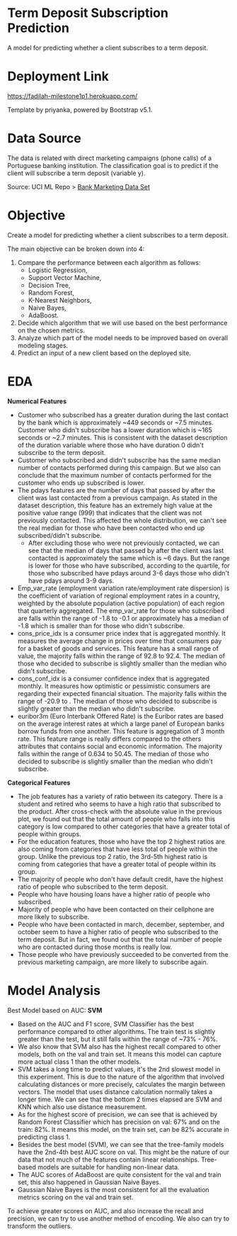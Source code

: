 # Term Deposit Subscription Prediction
A model for predicting whether a client subscribes to a term deposit.

# Deployment Link
https://fadilah-milestone1p1.herokuapp.com/

Template by priyanka, powered by Bootstrap v5.1.

# Data Source
The data is related with direct marketing campaigns (phone calls) of a Portuguese banking institution. The classification goal is to predict if the client will subscribe a term deposit (variable y).

Source: UCI ML Repo > <a href="https://archive.ics.uci.edu/ml/datasets/Bank+Marketing">Bank Marketing Data Set</a>

# Objective
Create a model for predicting whether a client subscribes to a term deposit.

The main objective can be broken down into 4:
1. Compare the performance between each algorithm as follows:
    - Logistic Regression,
    - Support Vector Machine,
    - Decision Tree,
    - Random Forest,
    - K-Nearest Neighbors,
    - Naive Bayes,
    - AdaBoost.
2. Decide which algorithm that we will use based on the best performance on the chosen metrics.
3. Analyze which part of the model needs to be improved based on overall modeling stages.
4. Predict an input of a new client based on the deployed site.

# EDA
**Numerical Features**
- Customer who subscribed has a greater duration during the last contact by the bank which is approximately ~449 seconds or ~7.5 minutes. Customer who didn't subscribe has a lower duration which is ~165 seconds or ~2.7 minutes. This is consistent with the dataset description of the duration variable where those who have duration 0 didn't subscribe to the term deposit.
- Customer who subscribed and didn't subscribe has the same median number of contacts performed during this campaign. But we also can conclude that the maximum number of contacts performed for the customer who ends up subscribed is lower.
- The pdays features are the number of days that passed by after the client was last contacted from a previous campaign. As stated in the dataset description, this feature has an extremely high value at the positive value range (999) that indicates that the client was not previously contacted. This affected the whole distribution, we can't see the real median for those who have been contacted who end up subscribed/didn't subscribe.
    - After excluding those who were not previously contacted, we can see that the median of days that passed by after the client was last contacted is approximately the same which is ~6 days. But the range is lower for those who have subscribed, according to the quartile, for those who subscribed have pdays around 3-6 days those who didn't have pdays around 3-9 days.
- Emp_var_rate (employment variation rate/employment rate dispersion) is the coefficient of variation of regional employment rates in a country, weighted by the absolute population (active population) of each region that quarterly aggregated. The emp_var_rate for those who subscribed are falls within the range of -1.8 to -0.1 or approximately has a median of -1.8 which is smaller than for those who didn't subscribe.
- cons_price_idx is a consumer price index that is aggregated monthly. It measures the average change in prices over time that consumers pay for a basket of goods and services. This feature has a small range of value, the majority falls within the range of 92.8 to 92.4. The median of those who decided to subscribe is slightly smaller than the median who didn't subscribe.
- cons_conf_idx is a consumer confidence index that is aggregated monthly. It measures how optimistic or pessimistic consumers are regarding their expected financial situation. The majority falls within the range of -20.9 to . The median of those who decided to subscribe is slightly greater than the median who didn't subscribe.
- euribor3m (Euro Interbank Offered Rate) is the Euribor rates are based on the average interest rates at which a large panel of European banks borrow funds from one another. This feature is aggregation of 3 month rate. This feature range is really differs compared to the others attributes that contains social and economic information. The majority falls within the range of 0.634 to 50.45. The median of those who decided to subscribe is slightly smaller than the median who didn't subscribe.

**Categorical Features**
- The job features has a variety of ratio between its category. There is a student and retired who seems to have a high ratio that subscribed to the product. After cross-check with the absolute value in the previous plot, we found out that the total amount of people who falls into this category is low compared to other categories that have a greater total of people within groups.
- For the education features, those who have the top 2 highest ratios are also coming from categories that have less total of people within the group. Unlike the previous top 2 ratio, the 3rd-5th highest ratio is coming from categories that have a greater total of people within its group.
- The majority of people who don't have default credit, have the highest ratio of people who subscribed to the term deposit.
- People who have housing loans have a higher ratio of people who subscribed.
- Majority of people who have been contacted on their cellphone are more likely to subscribe.
- People who have been contacted in march, december, september, and october seem to have a higher ratio of people who subscribed to the term deposit. But in fact, we found out that the total number of people who are contacted during those months is really low.
- Those people who have previously succeeded to be converted from the previous marketing campaign, are more likely to subscribe again.

# Model Analysis
Best Model based on AUC: **SVM**

- Based on the AUC and F1 score, SVM Classifier has the best performance compared to other algorithms. The train test is slightly greater than the test, but it still falls within the range of ~73% - 76%.
- We also know that SVM also has the highest recall compared to other models, both on the val and train set. It means this model can capture more actual class 1 than the other models.
- SVM takes a long time to predict values, it's the 2nd slowest model in this experiment. This is due to the nature of the algorithm that involved calculating distances or more precisely, calculates the margin between vectors. The model that uses distance calculation normally takes a longer time. We can see that the bottom 2 times elapsed are SVM and KNN which also use distance measurement.
- As for the highest score of precision, we can see that is achieved by Random Forest Classifier which has precision on val: 67% and on the train: 82%. It means this model, on the train set, can be 82% accurate in predicting class 1.
- Besides the best model (SVM), we can see that the tree-family models have the 2nd-4th best AUC score on val. This might be the nature of our data that not much of the features contain linear relationships. Tree-based models are suitable for handling non-linear data.
- The AUC scores of AdaBoost are quite consistent for the val and train set, this also happened in Gaussian Naive Bayes.
- Gaussian Naive Bayes is the most consistent for all the evaluation metrics scoring on the val and train set.

To achieve greater scores on AUC, and also increase the recall and precision, we can try to use another method of encoding. We also can try to transform the outliers.
